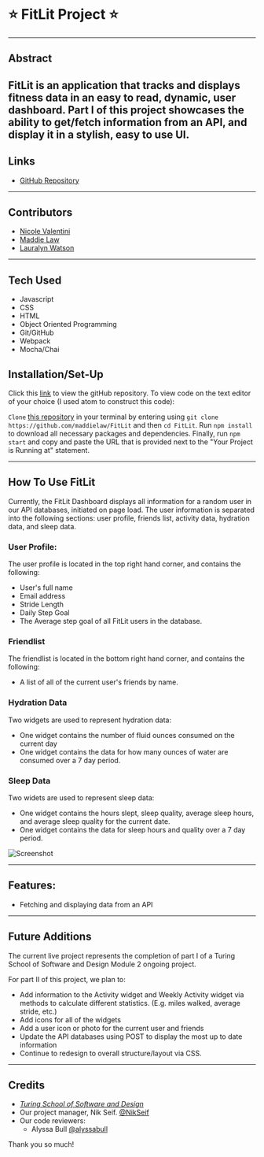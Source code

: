 # :star: **FitLit Project** :star:
___
## Abstract

FitLit is an application that tracks and displays fitness data in an easy to read, dynamic, user dashboard. Part I of this project showcases the ability to get/fetch information from an API, and display it in a stylish, easy to use UI.
---
## Links
* [GitHub Repository](https://github.com/nvalentini21/flashcards-project)
---
## Contributors
* [Nicole Valentini](https://github.com/nvalentini21)
* [Maddie Law](https://github.com/maddielaw)
* [Lauralyn Watson](https://github.com/lswatson16)
---
## Tech Used
* Javascript
* CSS
* HTML
* Object Oriented Programming
* Git/GitHub
* Webpack
* Mocha/Chai


## Installation/Set-Up
Click this [link](https://github.com/maddielaw/FitLit) to view the gitHub repository.
To view code on the text editor of your choice (I used atom to construct this code):

`Clone` [this repository](https://github.com/maddielaw/FitLit) in your terminal by entering using `git clone https://github.com/maddielaw/FitLit` and then `cd FitLit`. Run `npm install` to download all necessary packages and dependencies. Finally, run `npm start` and copy and paste the URL that is provided next to the "Your Project is Running at" statement.


---
## How To Use FitLit

Currently, the FitLit Dashboard displays all information for a random user in our API databases, initiated on page load. The user information is separated into the following sections: user profile, friends list, activity data, hydration data, and sleep data.

### User Profile:

The user profile is located in the top right hand corner, and contains the following:
* User's full name
* Email address
* Stride Length
* Daily Step Goal
* The Average step goal of all FitLit users in the database.

### Friendlist

The friendlist is located in the bottom right hand corner, and contains the following:
* A list of all of the current user's friends by name.

### Hydration Data

Two widgets are used to represent hydration data:
* One widget contains the number of fluid ounces consumed on the current day
* One widget contains the data for how many ounces of water are consumed over a 7 day period.

### Sleep Data

Two widets are used to represent sleep data:
* One widget contains the hours slept, sleep quality, average sleep hours, and average sleep quality for the current date.
* One widget contains the data for sleep hours and quality over a 7 day period.


![Screenshot](https://media.giphy.com/media/WtGJssD3nno08byQ9a/giphy.gif)

---
## Features:

* Fetching and displaying data from an API

---
## Future Additions

The current live project represents the completion of part I of a Turing School of Software and Design Module 2 ongoing project.

For part II of this project, we plan to:

* Add information to the Activity widget and Weekly Activity widget via methods to calculate different statistics. (E.g. miles walked, average stride, etc.)
* Add icons for all of the widgets
* Add a user icon or photo for the current user and friends
* Update the API databases using POST to display the most up to date information
* Continue to redesign to overall structure/layout via CSS.


---
## Credits
* [*Turing School of Software and Design*](turing.edu)
* Our project manager, Nik Seif. [@NikSeif](https://github.com/niksseif)
* Our code reviewers:
  * Alyssa Bull [@alyssabull](https://github.com/alyssabull)


Thank you so much!
